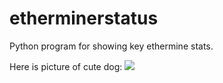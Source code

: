 # etherminerstatus
Python program for showing key ethermine stats.

Here is picture of cute dog:
![ ](https://i.redditmedia.com/MtDY2_-znvlNUOpevsaryT7slPThxbfnwnbug8HjYvY.jpg?s=037eebd0a8223c4685f47b8b5b52d5f8)
